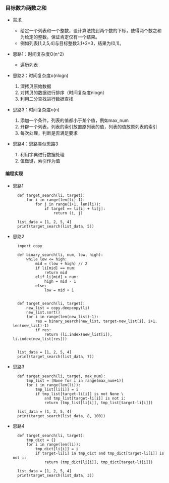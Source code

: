 ### 目标数为两数之和 ###
- 需求
	- 给定一个列表和一个整数，设计算法找到两个数的下标，使得两个数之和为给定的整数。保证肯定仅有一个结果。
	- 例如列表[1,2,5,4]与目标整数3,1+2=3，结果为(0,1)。

- 思路1：时间复杂度O(n^2)
	- 遍历列表
- 思路2：时间复杂度o(nlogn)
	1. 深拷贝原始数据
	2. 对拷贝的数据进行排序（时间复杂度nlogn）
	3. 利用二分查找进行数据查找
- 思路3：时间复杂度o(n)
	1. 添加一个条件，列表的值都小于某个值，例如max_num
	2. 开辟一个列表，列表的索引放置原列表的值，列表的值放原列表的索引
	3. 每次处理，判断是否满足要求
- 思路4：思路类似思路3
	1. 利用字典进行数据处理
	2. 值做键，索引作为值


#### 编程实现 ####
- 思路1

		def target_search(li, target):
			for i in range(len(li)-1):
				for j in range(i+1, len(li)):
					if target == li[i] + li[j]:
						return (i, j)
	
		list_data = [1, 2, 5, 4]				
		print(target_search(list_data, 5))

- 思路2

		import copy
		
		def binary_search(li, num, low, high):
			while low <= high:
				mid = (low + high) // 2
				if li[mid] == num:
					return mid
				elif li[mid] > num:
					high = mid - 1
				else:
					low = mid + 1
		
		
		def target_search(li, target):
			new_list = copy.deepcopy(li)
			new_list.sort()
			for i in range(len(new_list)-1):
				res = binary_search(new_list, target-new_list[i], i+1, len(new_list)-1)
				if res:
					return (li.index(new_list[i]), li.index(new_list[res]))
		
		
		list_data = [1, 2, 5, 4]				
		print(target_search(list_data, 7))
	
- 思路3

		def target_search(li, target, max_num):
			tmp_list = [None for i in range(max_num+1)]
			for i in range(len(li)):
				tmp_list[li[i]] = i
				if tmp_list[target-li[i]] is not None \
					and tmp_list[target-li[i]] is not i:
					return (tmp_list[li[i]], tmp_list[target-li[i]])
		
		list_data = [1, 2, 5, 4]				
		print(target_search(list_data, 8, 100))

- 思路4

		def target_search(li, target):
			tmp_dict = {}
			for i in range(len(li)):
				tmp_dict[li[i]] = i
				if target-li[i] in tmp_dict and tmp_dict[target-li[i]] is not i:			
					return (tmp_dict[li[i]], tmp_dict[target-li[i]])
		
		list_data = [1, 2, 5, 4]				
		print(target_search(list_data, 3))

